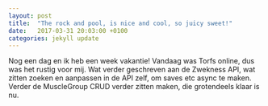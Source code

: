 ```yaml
---
layout: post
title:  "The rock and pool, is nice and cool, so juicy sweet!"
date:   2017-03-31 20:03:00 +0100
categories: jekyll update
---
```

Nog een dag en ik heb een week vakantie! Vandaag was Torfs online, dus was het rustig voor mij. Wat verder geschreven aan de Zwekness API, wat zitten zoeken en aanpassen in de API zelf, om saves etc async te maken. Verder de MuscleGroup CRUD verder zitten maken, die grotendeels klaar is nu.